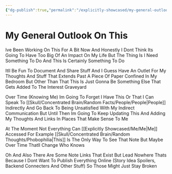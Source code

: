 ```yaml
---
{"dg-publish":true,"permalink":"/explicitly-showcased/my-general-outlook-on-this/","title":"My General Outlook On This","dgShowLocalGraph":false}
---
```



# My General Outlook On This

Ive Been Working On This For A Bit Now And Honestly I Dont Think Its Going To Have Too Big Of An Impact On My Life But The Thing Is I Need Something To Do And This Is Certainly Something To Do

Itll Be Fun To Document And Share Stuff And I Guess Have An Outlet For My Thoughts And Stuff That Extends Past A Piece Of Paper Confined In My Bedroom But Other Than That This Is Just Gonna Be Something Else That Gets Added To The Interest Graveyard

Over Time (Knowing Me) Im Going To Forget I Have This Or That I Can Speak To [[Skull/Concentrated Brain/Random Facts/People/People\|People]] Indirectly And Go Back To Being Unsatisfied With My Indirect Communication But Until Then Im Going To Keep Updating This And Adding My Thoughts And Links In Places That Make Sense To Me

At The Moment Not Everything Can [[Explicitly Showcased/Me/Me\|Me]] Accessed
For Example [[Skull/Concentrated Brain/Random Thoughts/Phobophilia\|This]] Is The Only Way To See That Note
But Maybe Over Time Thatll Change
Who Knows

Oh And Also There Are Some Note Links That Exist But Lead Nowhere
Thats Because I Dont Want To Publish Everything Online (Story Idea Spoilers, Backend Connecters And Other Stuff) So Those Might Just Stay Broken